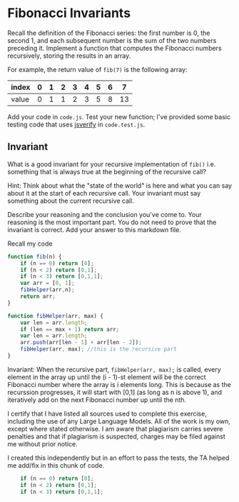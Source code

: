 # Fibonacci Invariants

Recall the definition of the Fibonacci series: the first number is 0, the second
1, and each subsequent number is the sum of the two numbers preceding it.
Implement a function that computes the Fibonacci numbers recursively, storing
the results in an array.

For example, the return value of `fib(7)` is the following array:

| index |  0  |  1  |  2  |  3  |  4  |  5  |  6  |  7  |
| ----- | --- | --- | --- | --- | --- | --- | --- | --- |
| value |  0  |  1  |  1  |  2  |  3  |  5  |  8  |  13 |

Add your code in `code.js`. Test your new function; I've provided some basic
testing code that uses [jsverify](https://jsverify.github.io/) in
`code.test.js`.

## Invariant

What is a good invariant for your recursive implementation of `fib()`
i.e. something that is always true at the beginning of the recursive call?

Hint: Think about what the "state of the world" is here and what you can say
about it at the start of each recursive call. Your invariant must say something
about the current recursive call.

Describe your reasoning and the conclusion you've come to. Your reasoning is the
most important part. You do not need to prove that the invariant is correct. Add
your answer to this markdown file.

Recall my code

```js
function fib(n) {
    if (n == 0) return [0];
    if (n < 2) return [0,1];
    if (n < 3) return [0,1,1];
    var arr = [0, 1];
    fibHelper(arr,n);
    return arr;
}

function fibHelper(arr, max) {
    var len = arr.length;
    if (len == max + 1) return arr;
    var len = arr.length;
    arr.push(arr[len - 1] + arr[len - 2]);
    fibHelper(arr, max); //this is the recursive part
}
```
Invariant: When the recursive part, ```fibHelper(arr, max);``` is called, every element in the array up until the (i - 1)-st element will be the correct Fibonacci number where the array is i elements long. This is because as the recurssion progresses, it will start with [0,1] (as long as n is above 1), and iteratively add on the next Fibonacci number up until the nth.


I certify that I have listed all sources used to complete this exercise, including the use of any Large Language Models. All of the work is my own, except where stated otherwise. I am aware that plagiarism carries severe penalties and that if plagiarism is suspected, charges may be filed against me without prior notice.

I created this independently but in an effort to pass the tests, the TA helped me add/fix in this chunk of code. 
```js
    if (n == 0) return [0];
    if (n < 2) return [0,1];
    if (n < 3) return [0,1,1];
```
